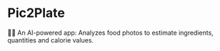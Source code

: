 # Pic2Plate
📸🍴 An AI-powered app: Analyzes food photos to estimate ingredients, quantities and calorie values.
